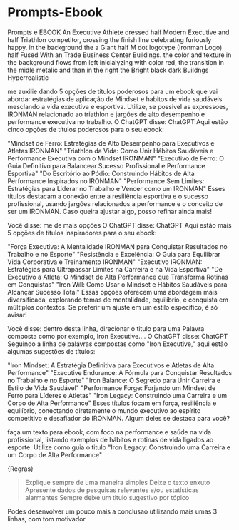# Prompts-Ebook
Prompts e EBOOK
An Executive Athlete dressed half Modern Executive and half Triathlon competitor, crossing the finish line celebrating furiously happy. in the background the a Giant half M dot logotype (Ironman Logo) half Fused With an Trade Business Center Buildings. the color and texture in the background flows from left inicialyzing with color red, the transition in the midle metalic and than in the right the Bright black dark Buildngs Hyperrealistic

me auxilie dando 5 opções de títulos poderosos para um ebook que vai abordar estratégias de aplicação de Mindset e habitos de vida saudáveis mesclando a vida executiva e esportiva. Utilize, se possivel as expressoes, IRONMAN relacionado ao triathlon e jargões de alto desempenho e performance executiva no trabalho.
O ChatGPT disse:
ChatGPT
Aqui estão cinco opções de títulos poderosos para o seu ebook:

"Mindset de Ferro: Estratégias de Alto Desempenho para Executivos e Atletas IRONMAN"
"Triathlon da Vida: Como Unir Hábitos Saudáveis e Performance Executiva com o Mindset IRONMAN"
"Executivo de Ferro: O Guia Definitivo para Balancear Sucesso Profissional e Performance Esportiva"
"Do Escritório ao Pódio: Construindo Hábitos de Alta Performance Inspirados no IRONMAN"
"Performance Sem Limites: Estratégias para Liderar no Trabalho e Vencer como um IRONMAN"
Esses títulos destacam a conexão entre a resiliência esportiva e o sucesso profissional, usando jargões relacionados a performance e o conceito de ser um IRONMAN. Caso queira ajustar algo, posso refinar ainda mais!







Você disse:
me de mais opções
O ChatGPT disse:
ChatGPT
Aqui estão mais 5 opções de títulos inspiradores para o seu ebook:

"Força Executiva: A Mentalidade IRONMAN para Conquistar Resultados no Trabalho e no Esporte"
"Resistência e Excelência: O Guia para Equilibrar Vida Corporativa e Treinamento IRONMAN"
"Executivo IRONMAN: Estratégias para Ultrapassar Limites na Carreira e na Vida Esportiva"
"De Executivo a Atleta: O Mindset de Alta Performance que Transforma Rotinas em Conquistas"
"Iron Will: Como Usar o Mindset e Hábitos Saudáveis para Alcançar Sucesso Total"
Essas opções oferecem uma abordagem mais diversificada, explorando temas de mentalidade, equilíbrio, e conquista em múltiplos contextos. Se preferir um ajuste em um estilo específico, é só avisar!




Você disse:
dentro desta linha, direcionar o titulo para uma Palavra composta como por exemplo, Iron Executive....
O ChatGPT disse:
ChatGPT
Seguindo a linha de palavras compostas como "Iron Executive," aqui estão algumas sugestões de títulos:

"Iron Mindset: A Estratégia Definitiva para Executivos e Atletas de Alta Performance"
"Executive Endurance: A Fórmula para Conquistar Resultados no Trabalho e no Esporte"
"Iron Balance: O Segredo para Unir Carreira e Estilo de Vida Saudável"
"Performance Forge: Forjando um Mindset de Ferro para Líderes e Atletas"
"Iron Legacy: Construindo uma Carreira e um Corpo de Alta Performance"
Esses títulos focam em força, resiliência e equilíbrio, conectando diretamente o mundo executivo ao espírito competitivo e desafiador do IRONMAN. Algum deles se destaca para você?


faça um texto para ebook, com foco na performance e saúde na vida profissional, listando exemplos de hábitos e rotinas de vida ligados ao esporte. Utilize como guia o titulo "Iron Legacy: Construindo uma Carreira e um Corpo de Alta Performance"

{Regras}

> Explique sempre de uma maneira simples
> Deixe o texto enxuto
>	Apresente dados de pesquisas relevantes e/ou estatísticas alarmantes
>	Sempre deixe um titulo sugestivo por tópico

Podes desenvolver um pouco mais a conclusao utilizando mais umas 3 linhas, com tom motivador
